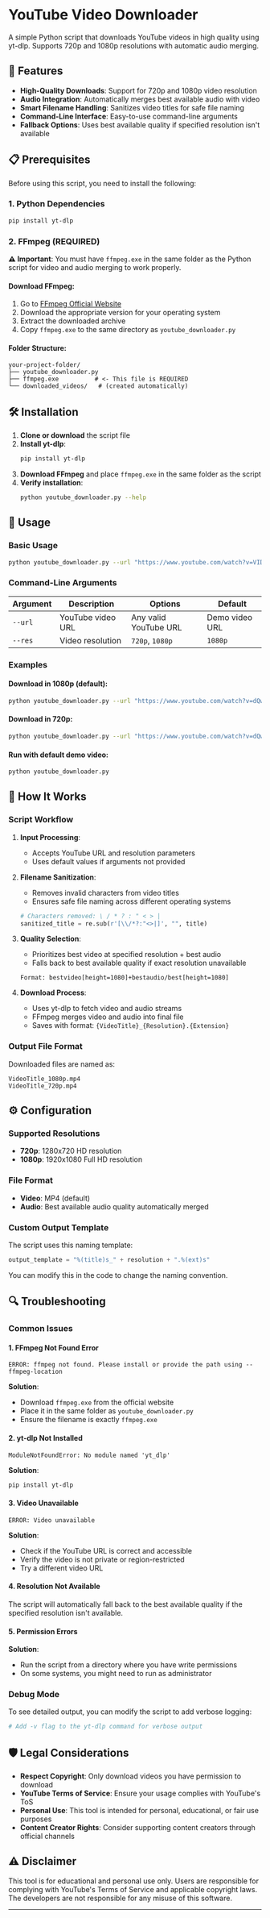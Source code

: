 # YouTube Video Downloader

A simple Python script that downloads YouTube videos in high quality using yt-dlp. Supports 720p and 1080p resolutions with automatic audio merging.

## 🚀 Features

- **High-Quality Downloads**: Support for 720p and 1080p video resolution
- **Audio Integration**: Automatically merges best available audio with video
- **Smart Filename Handling**: Sanitizes video titles for safe file naming
- **Command-Line Interface**: Easy-to-use command-line arguments
- **Fallback Options**: Uses best available quality if specified resolution isn't available

## 📋 Prerequisites

Before using this script, you need to install the following:

### 1. Python Dependencies
```bash
pip install yt-dlp
```

### 2. FFmpeg (REQUIRED)
**⚠️ Important**: You must have `ffmpeg.exe` in the same folder as the Python script for video and audio merging to work properly.

#### Download FFmpeg:
1. Go to [FFmpeg Official Website](https://ffmpeg.org/download.html)
2. Download the appropriate version for your operating system
3. Extract the downloaded archive
4. Copy `ffmpeg.exe` to the same directory as `youtube_downloader.py`

#### Folder Structure:
```
your-project-folder/
├── youtube_downloader.py
├── ffmpeg.exe          # <- This file is REQUIRED
└── downloaded_videos/   # (created automatically)
```

## 🛠️ Installation

1. **Clone or download** the script file
2. **Install yt-dlp**:
   ```bash
   pip install yt-dlp
   ```
3. **Download FFmpeg** and place `ffmpeg.exe` in the same folder as the script
4. **Verify installation**:
   ```bash
   python youtube_downloader.py --help
   ```

## 📖 Usage

### Basic Usage
```bash
python youtube_downloader.py --url "https://www.youtube.com/watch?v=VIDEO_ID" --res 1080p
```

### Command-Line Arguments

| Argument | Description | Options | Default |
|----------|-------------|---------|---------|
| `--url` | YouTube video URL | Any valid YouTube URL | Demo video URL |
| `--res` | Video resolution | `720p`, `1080p` | `1080p` |

### Examples

#### Download in 1080p (default):
```bash
python youtube_downloader.py --url "https://www.youtube.com/watch?v=dQw4w9WgXcQ"
```

#### Download in 720p:
```bash
python youtube_downloader.py --url "https://www.youtube.com/watch?v=dQw4w9WgXcQ" --res 720p
```

#### Run with default demo video:
```bash
python youtube_downloader.py
```

## 🔧 How It Works

### Script Workflow

1. **Input Processing**:
   - Accepts YouTube URL and resolution parameters
   - Uses default values if arguments not provided

2. **Filename Sanitization**:
   - Removes invalid characters from video titles
   - Ensures safe file naming across different operating systems
   ```python
   # Characters removed: \ / * ? : " < > |
   sanitized_title = re.sub(r'[\\/*?:"<>|]', "", title)
   ```

3. **Quality Selection**:
   - Prioritizes best video at specified resolution + best audio
   - Falls back to best available quality if exact resolution unavailable
   ```
   Format: bestvideo[height=1080]+bestaudio/best[height=1080]
   ```

4. **Download Process**:
   - Uses yt-dlp to fetch video and audio streams
   - FFmpeg merges video and audio into final file
   - Saves with format: `{VideoTitle}_{Resolution}.{Extension}`

### Output File Format
Downloaded files are named as:
```
VideoTitle_1080p.mp4
VideoTitle_720p.mp4
```

## ⚙️ Configuration

### Supported Resolutions
- **720p**: 1280x720 HD resolution
- **1080p**: 1920x1080 Full HD resolution

### File Format
- **Video**: MP4 (default)
- **Audio**: Best available audio quality automatically merged

### Custom Output Template
The script uses this naming template:
```python
output_template = "%(title)s_" + resolution + ".%(ext)s"
```

You can modify this in the code to change the naming convention.

## 🔍 Troubleshooting

### Common Issues

#### 1. FFmpeg Not Found Error
```
ERROR: ffmpeg not found. Please install or provide the path using --ffmpeg-location
```
**Solution**: 
- Download `ffmpeg.exe` from the official website
- Place it in the same folder as `youtube_downloader.py`
- Ensure the filename is exactly `ffmpeg.exe`

#### 2. yt-dlp Not Installed
```
ModuleNotFoundError: No module named 'yt_dlp'
```
**Solution**:
```bash
pip install yt-dlp
```

#### 3. Video Unavailable
```
ERROR: Video unavailable
```
**Solution**:
- Check if the YouTube URL is correct and accessible
- Verify the video is not private or region-restricted
- Try a different video URL

#### 4. Resolution Not Available
The script will automatically fall back to the best available quality if the specified resolution isn't available.

#### 5. Permission Errors
**Solution**:
- Run the script from a directory where you have write permissions
- On some systems, you might need to run as administrator

### Debug Mode
To see detailed output, you can modify the script to add verbose logging:
```bash
# Add -v flag to the yt-dlp command for verbose output
```

## 🛡️ Legal Considerations

- **Respect Copyright**: Only download videos you have permission to download
- **YouTube Terms of Service**: Ensure your usage complies with YouTube's ToS
- **Personal Use**: This tool is intended for personal, educational, or fair use purposes
- **Content Creator Rights**: Consider supporting content creators through official channels


## ⚠️ Disclaimer

This tool is for educational and personal use only. Users are responsible for complying with YouTube's Terms of Service and applicable copyright laws. The developers are not responsible for any misuse of this software.

---
